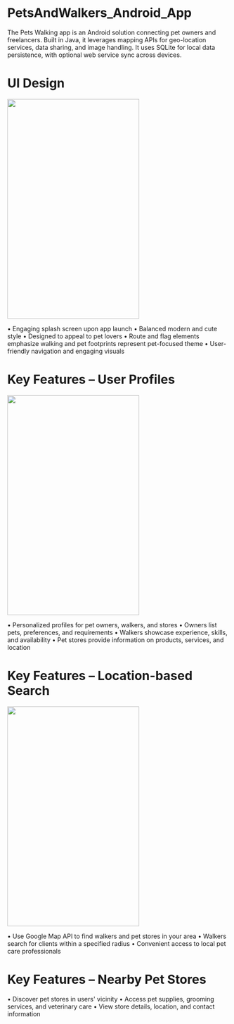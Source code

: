 # PetsAndWalkers_Android_App
The Pets Walking app is an Android solution connecting pet owners and freelancers. 
Built in Java, it leverages mapping APIs for geo-location services, data sharing, and image handling. 
It uses SQLite for local data persistence, with optional web service sync across devices.

# UI Design
<img src="https://github.com/Henngz/PetsAndWalkers_Android_App/assets/105320424/09b6ad8d-8cee-42b8-861d-b52f51dba884" width="300" height="500">



•	Engaging splash screen upon app launch
•	Balanced modern and cute style
•	Designed to appeal to pet lovers
•	Route and flag elements emphasize walking and pet footprints represent pet-focused theme
•	User-friendly navigation and engaging visuals

# Key Features – User Profiles
<img src="https://github.com/Henngz/PetsAndWalkers_Android_App/assets/105320424/062243cb-528e-43a6-88a4-6c08fcba6fe6" width="300" height="500">


•	Personalized profiles for pet owners, walkers, and stores
•	Owners list pets, preferences, and requirements
•	Walkers showcase experience, skills, and availability
•	Pet stores provide information on products, services, and location

# Key Features – Location-based Search
<img src="https://github.com/Henngz/PetsAndWalkers_Android_App/assets/105320424/5e372377-cfca-4b90-b2a3-07305d6692c4" width="300" height="500">


•	Use Google Map API to find walkers and pet stores in your area
•	Walkers search for clients within a specified radius
•	Convenient access to local pet care professionals

# Key Features – Nearby Pet Stores
•	Discover pet stores in users' vicinity
•	Access pet supplies, grooming services, and veterinary care
•	View store details, location, and contact information









